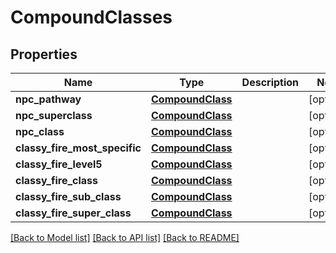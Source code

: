 # CompoundClasses

## Properties
Name | Type | Description | Notes
------------ | ------------- | ------------- | -------------
**npc_pathway** | [**CompoundClass**](CompoundClass.md) |  | [optional] 
**npc_superclass** | [**CompoundClass**](CompoundClass.md) |  | [optional] 
**npc_class** | [**CompoundClass**](CompoundClass.md) |  | [optional] 
**classy_fire_most_specific** | [**CompoundClass**](CompoundClass.md) |  | [optional] 
**classy_fire_level5** | [**CompoundClass**](CompoundClass.md) |  | [optional] 
**classy_fire_class** | [**CompoundClass**](CompoundClass.md) |  | [optional] 
**classy_fire_sub_class** | [**CompoundClass**](CompoundClass.md) |  | [optional] 
**classy_fire_super_class** | [**CompoundClass**](CompoundClass.md) |  | [optional] 

[[Back to Model list]](../README.md#documentation-for-models) [[Back to API list]](../README.md#documentation-for-api-endpoints) [[Back to README]](../README.md)

